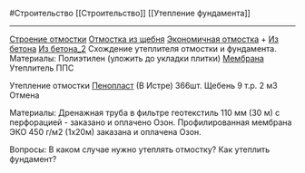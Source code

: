 #Строительство 
[[Строительство]]
[[Утепление фундамента]]
______
[Строение отмостки](https://yandex.ru/video/preview/2739587374973900937)
[Отмостка из щебня](https://www.youtube.com/watch?v=xxLc-H-R15g&t=90s)
[Экономичная отмостка](https://yandex.ru/video/preview/8315432325039358766) +
[Из бетона](https://yandex.ru/video/preview/9401625661295325166)
[Из бетона_2](https://yandex.ru/video/preview/13936830940690839794) Схождение утеплителя отмостки и фундамента.
Материалы:
Полиэтилен (уложить до укладки плитки)
[Мембрана](https://market.yandex.ru/product--profilirovannaia-membrana-eko-1kh20m/1919700616?sku=102321241593&uniqueId=85010991&do-waremd5=jW-3kd11geWzz4-P5TWSgg)
Утеплитель ППС

Утепление отмостки
[Пенопласт](https://lemanapro.ru/product/penopolistirol-pps-15u-1000x600x50-mm-82622673/)  (В Истре) 366шт.
Щебень 9 т.р. 2 м3 Отмена

Материалы:
Дренажная труба в фильтре геотекстиль 110 мм (30 м) с перфорацией - заказано и оплачено Озон.
Профилированная мембрана ЭКО 450 г/м2 (1х20м) заказана и оплачена Озон.




Вопросы:
В каком случае нужно утеплять отмостку?
Как утеплить фундамент?

